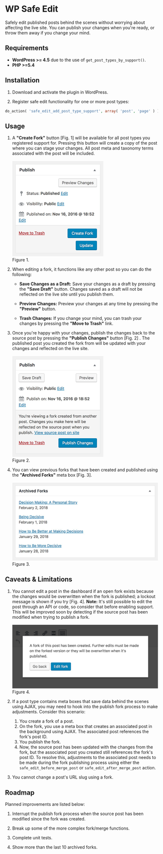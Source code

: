 WP Safe Edit
========

Safely edit published posts behind the scenes without worrying about affecting the live site. You can publish your changes when you're ready, or throw them away if you change your mind.

## Requirements

* **WordPress >= 4.5** due to the use of `get_post_types_by_support()`.
* **PHP >=5.4**

## Installation

1. Download and activate the plugin in WordPress.

2. Register safe edit functionality for one or more post types:

```php
do_action( 'safe_edit_add_post_type_support', array( 'post', 'page' ) );
```

## Usage

1. A **"Create Fork"** button [Fig. 1] will be available for all post types you registered support for. Pressing this button will create a copy of the post where you can stage your changes. All post meta and taxonomy terms associated with the post will be included.<br><br>
<img src="images/readme/create-fork-button.png" alt="Image of the “Create Fork” button." width="300"/><br>
Figure 1.

2. When editing a fork, it functions like any other post so you can do the following:
   * **Save Changes as a Draft:** Save your changes as a draft by pressing the **"Save Draft"** button. Changes saved as a draft will not be reflected on the live site until you publish them.
	 
   * **Preview Changes:** Preview your changes at any time by pressing the **"Preview"** button.
   
   * **Trash Changes:** If you change your mind, you can trash your changes by pressing the **"Move to Trash"** link.

3. Once you're happy with your changes, publish the changes back to the source post by pressing the **"Publish Changes"** button [Fig. 2] . The published post you created the fork from will be updated with your changes and reflected on the live site.<br><br>
<img src="images/readme/publish-changes-button.png" alt="Image of the “Publish Changes” button." width="300"/><br>
Figure 2.

4. You can view previous forks that have been created and published using the **"Archived Forks"** meta box [Fig. 3].<br><br>
<img src="images/readme/archived-forks.png" alt="Image of the “Archived Forks” meta box." width="516"/><br>
Figure 3.

## Caveats & Limitations

1. You cannot edit a post in the dashboard if an open fork exists because the changes would be overwritten when the fork is published; a lockout message is shown if you try [Fig. 4]. **Note:** It's still possible to edit the post through an API or code, so consider that before enabling support. This will be improved soon by detecting if the source post has been modified when trying to publish a fork.<br><br>
<img src="images/readme/source-post-lockout.png" alt="Image of the “open fork exist” lockout message." width="522"/><br>
Figure 4.

2. If a post type contains meta boxes that save data behind the scenes using AJAX, you may need to hook into the publish fork process to make adjustments. Consider this scenario:

   1. You create a fork of a post.
   2. On the fork, you use a meta box that creates an associated post in the background using AJAX. The associated post references the fork's post ID.
   3. You publish the fork.
   4. Now, the source post has been updated with the changes from the fork, but the associated post you created still references the fork's post ID. To resolve this, adjustments to the associated post needs to be made during the fork publishing process using either the `safe_edit_before_merge_post` or `safe_edit_after_merge_post` action.

3. You cannot change a post's URL slug using a fork.

## Roadmap

Planned improvements are listed below:

1. Interrupt the publish fork process when the source post has been modified since the fork was created.

2. Break up some of the more complex fork/merge functions.

3. Complete unit tests.

4. Show more than the last 10 archived forks.
